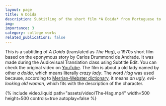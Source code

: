 ```yaml
---
layout: page
title: A Doida
description: Subtitling of the short film *A Doida* from Portuguese to English.
img:
importance: 3
category: college works
related_publications: false
---
```


This is a subtitling of *A Doida* (translated as *The Hag*), a 1970s short film based on the eponymous story by Carlos Drummond de Andrade. It was made during the Audiovisual Translation class using Subtitle Edit. You can check the original video on <a href="https://www.youtube.com/watch?v=ul7JMYEmFTY">YouTube</a>.
The film is about a old lady named by other *a doida*, which means literally *crazy lady*. The word *Hag* was used because, according to <a href="https://www.merriam-webster.com/dictionary/hag">Merrian-Webster dictionary</a>, it means *an ugly, evil-looking old woman*, which fits with the description of the character.
<div class="center">
        {% include video.liquid path="assets/video/The-Hag.mp4" width=500 height=500 controls=true autoplay=false %}
    </div>
